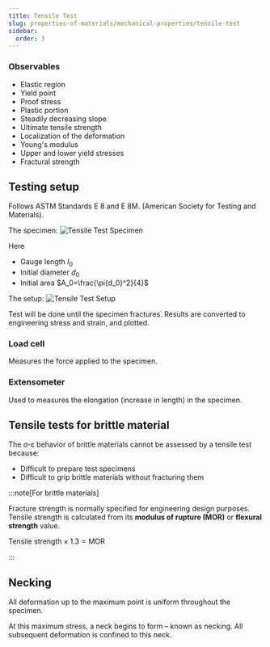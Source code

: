 ```yaml
---
title: Tensile Test
slug: properties-of-materials/mechanical-properties/tensile-test
sidebar:
  order: 3
---
```


### Observables

- Elastic region
- Yield point
- Proof stress
- Plastic portion
- Steadily decreasing slope
- Ultimate tensile strength
- Localization of the deformation
- Young's modulus
- Upper and lower yield stresses
- Fractural strength

## Testing setup

Follows ASTM Standards E 8 and E 8M. (American Society for Testing and
Materials).

The specimen: ![Tensile Test Specimen](/props/tensile-test-specimen.jpg)

Here

- Gauge length $l_0$
- Initial diameter $d_0$
- Initial area $A_0=\frac{\pi{d_0}^2}{4}$

The setup: ![Tensile Test Setup](/props/tensile-test-setup.jpg)

Test will be done until the specimen fractures. Results are converted to
engineering stress and strain, and plotted.

### Load cell

Measures the force applied to the specimen.

### Extensometer

Used to measures the elongation (increase in length) in the specimen.

## Tensile tests for brittle material

The σ-ε behavior of brittle materials cannot be assessed by a tensile test
because:

- Difficult to prepare test specimens
- Difficult to grip brittle materials without fracturing them

:::note[For brittle materials]

Fracture strength is normally specified for engineering design purposes. Tensile
strength is calculated from its **modulus of rupture (MOR)** or **flexural
strength** value.

$\text{Tensile strength} \times 1.3 = \text{MOR}$

:::

## Necking

All deformation up to the maximum point is uniform throughout the specimen.

At this maximum stress, a neck begins to form – known as necking. All subsequent
deformation is confined to this neck.
